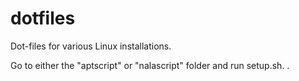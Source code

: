 # dotfiles
Dot-files for various Linux installations.

Go to either the "aptscript" or "nalascript" folder and run setup.sh.
.
